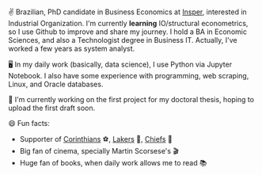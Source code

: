 ✌️ Brazilian, PhD candidate in Business Economics at <a href='https://www.insper.edu.br/en/graduate/doctoral-program/doctoral-in-business-economics-phd-in-business-economics/'>Insper</a>, interested in Industrial Organization. I'm currently **learning** IO/structural econometrics, so I use Github to improve and share my journey. I hold a BA in Economic Sciences, and also a Technologist degree in Business IT. Actually, I've worked a few years as system analyst.

🖥️ In my daily work (basically, data science), I use Python via Jupyter Notebook. I also have some experience with programming, web scraping, Linux, and Oracle databases.

🔭 I'm currently working on the first project for my doctoral thesis, hoping to upload the first draft soon.

😄 Fun facts:
- Supporter of <a href='https://twitter.com/Corinthians'>Corinthians</a> ⚽, <a href='https://twitter.com/Lakers'>Lakers</a> 🏀, <a href='https://twitter.com/Chiefs'>Chiefs</a> 🏈
- Big fan of cinema, specially Martin Scorsese's 🎬
- Huge fan of books, when daily work allows me to read 📚

<!-- 
I'm currently working on the first project for my thesis, regarding a national drug access program in Brazil, the <a href='https://www.gov.br/saude/pt-br/composicao/sectics/daf/farmacia-popular'>_Farmácia Popular do Brasil_</a> program. Overall, the idea is to understand how subdisidies for certain medicines affects prices of rival drugs, and complementary products in the retail pharmacy industry. So, if you have any ideas or insights on this kind of subject, get in contact: <a href='mailto:heitoraol@al.insper.edu.br'>heitoraol@al.insper.edu.br</a>.

-->

<!--
**heitor-lima/heitor-lima** is a ✨ _special_ ✨ repository because its `README.md` (this file) appears on your GitHub profile.

Here are some ideas to get you started:

- 🔭 I’m currently working on ...
- 🌱 I’m currently learning ...
- 👯 I’m looking to collaborate on ...
- 🤔 I’m looking for help with ...
- 💬 Ask me about ...
- 📫 How to reach me: ...
- 😄 Pronouns: ...
- ⚡ Fun fact: ...
-->
